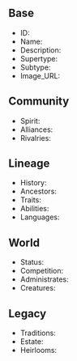 ## Base
- <span class="text-field" data-tooltip="Text">ID</span>: 
- <span class="text-field" data-tooltip="Text">Name</span>: 
- <span class="text-field" data-tooltip="Text">Description</span>: 
- <span class="text-field" data-tooltip="Text">Supertype</span>: 
- <span class="text-field" data-tooltip="Text">Subtype</span>: 
- <span class="text-field" data-tooltip="Text">Image_URL</span>: 

## Community
- <span class="text-field" data-tooltip="Text">Spirit</span>: 
- <span class="multi-link-field" data-tooltip="Multi Family">Alliances</span>: 
- <span class="multi-link-field" data-tooltip="Multi Family">Rivalries</span>: 

## Lineage
- <span class="text-field" data-tooltip="Text">History</span>: 
- <span class="multi-link-field" data-tooltip="Multi Character">Ancestors</span>: 
- <span class="multi-link-field" data-tooltip="Multi Trait">Traits</span>: 
- <span class="multi-link-field" data-tooltip="Multi Ability">Abilities</span>: 
- <span class="multi-link-field" data-tooltip="Multi Language">Languages</span>: 

## World
- <span class="text-field" data-tooltip="Text">Status</span>: 
- <span class="multi-link-field" data-tooltip="Multi Institution">Competition</span>: 
- <span class="multi-link-field" data-tooltip="Multi Institution">Administrates</span>: 
- <span class="multi-link-field" data-tooltip="Multi Creature">Creatures</span>: 

## Legacy
- <span class="text-field" data-tooltip="Text">Traditions</span>: 
- <span class="link-field" data-tooltip="Single Location">Estate</span>: 
- <span class="multi-link-field" data-tooltip="Multi Object">Heirlooms</span>: 

